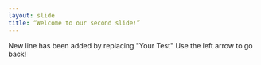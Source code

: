 ```yaml
---
layout: slide
title: “Welcome to our second slide!”
---
```

New line has been added by replacing "Your Test"
Use the left arrow to go back!
